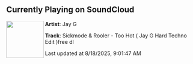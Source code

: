 ## Currently Playing on SoundCloud

[<img align="left" width="100" src="https://i1.sndcdn.com/artworks-kZOiGeyVu2qojEis-2ssMOg-t500x500.png">](https://soundcloud.com/djjayg-1/sickmode-rooler-too-hot-jay-g-hard-techno-edit-click-buy-for-full-free-dl)

**Artist**: Jay G 

**Track**: Sickmode & Rooler - Too Hot ( Jay G Hard Techno Edit )free dl

Last updated at 8/18/2025, 9:01:47 AM
